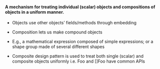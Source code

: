 #### A mechanism for treating individual (scalar) objects and compositions of objects in a uniform manner.

- Objects use other objects’ fields/methods through embedding   

- Composition lets us make compound objects  
 - E.g., a mathematical expression composed of simple expressions; or a shape group made of several different shapes  


- Composite design pattern is used to treat both single (scalar) and composite objects uniformly i.e. Foo and []Foo have common APIs  